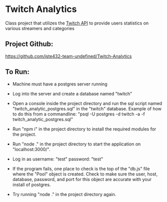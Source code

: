 # Twitch Analytics
Class project that utilizes the [Twitch API](https://dev.twitch.tv/docs/api) to provide users statistics on various streamers and categories

## Project Github: 
https://github.com/iste432-team-undefined/Twitch-Analytics 

## To Run:
* Machine must have a postgres server running
* Log into the server and create a database named "twitch"
* Open a console inside the project directory and run the sql script named "twitch_analytic_postgres.sql" in the "twitch" database.  Example of how to do this from a commandline: "psql -U postgres -d twitch -a -f twitch_analytic_postgres.sql"
* Run "npm i" in the project directory to install the required modules for the project.
* Run "node ." in the project directory to start the application on "localhost:3000/".
* Log in as username: "test" password: "test"

* If the program fails, one place to check is the top of the "db.js" file where the "Pool" object is created. Check to make sure the user, host, database, password, and port for this object are accurate with your install of postgres.
* Try running "node ." in the project directory again.
